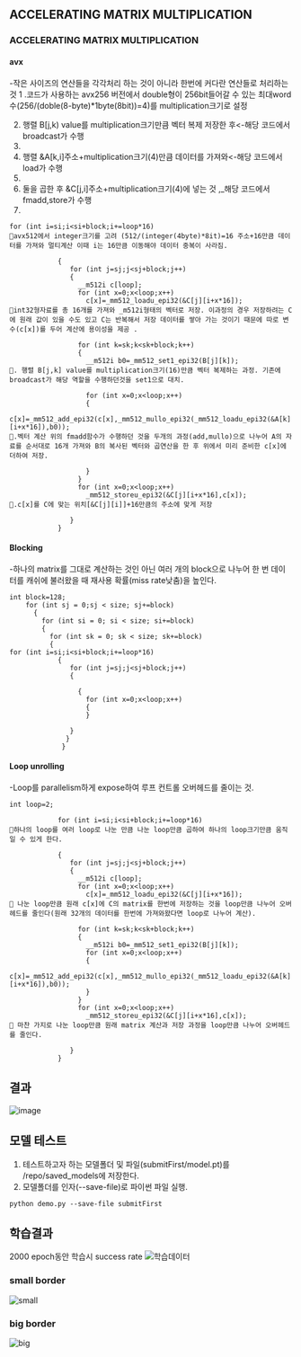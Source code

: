 ## ACCELERATING MATRIX MULTIPLICATION
### ACCELERATING MATRIX MULTIPLICATION

#### avx
-작은 사이즈의 연산들을 각각처리 하는 것이 아니라 한번에 커다란 연산들로 처리하는것
1 .코드가 사용하는 avx256 버전에서 double형이 256bit들어갈 수 있는 최대word 수(256/(doble(8-byte)*1byte(8bit))=4)를 multiplication크기로 설정

2. 행렬 B[j,k) value를 multiplication크기만큼 벡터 복제 저장한 후<-해당 코드에서 broadcast가 수행
3. 
4. 행렬 &A[k,i]주소+multiplication크기(4)만큼 데이터를 가져와<-해당 코드에서 load가 수행
5. 
6. 둘을 곱한 후 &C[j,i]주소+multiplication크기(4)에 넣는 것 ,_해당 코드에서 fmadd,store가 수행
7. 
```
for (int i=si;i<si+block;i+=loop*16)
avx512에서 integer크기를 고려 (512/(integer(4byte)*8it)=16 주소+16만큼 데이터를 가져와 멀티계산 이때 i는 16만큼 이동해야 데이터 중복이 사라짐.

            {
               for (int j=sj;j<sj+block;j++)
               {
                 __m512i c[loop];
                 for (int x=0;x<loop;x++)
                   c[x]=_mm512_loadu_epi32(&C[j][i+x*16]);
int32형자료를 총 16개를 가져와 _m512i형태의 벡터로 저장. 이과정의 경우 저장하려는 C에 원래 값이 있을 수도 있고 C는 반복해서 저장 데이터를 쌓아 가는 것이기 때문에 따로 변수(c[x])를 두어 계산에 용이성을 제공 .

                 for (int k=sk;k<sk+block;k++)
                 {
                   __m512i b0=_mm512_set1_epi32(B[j][k]);
. 행렬 B[j,k] value를 multiplication크기(16)만큼 벡터 복제하는 과정. 기존에 broadcast가 해당 역할을 수행하던것을 set1으로 대치.

                   for (int x=0;x<loop;x++)
                   {
                   c[x]=_mm512_add_epi32(c[x],_mm512_mullo_epi32(_mm512_loadu_epi32(&A[k][i+x*16]),b0));
.벡터 계산 위의 fmadd함수가 수행하던 것을 두개의 과정(add,mullo)으로 나누어 A의 자료를 순서대로 16개 가져와 B의 복사된 벡터와 곱연산을 한 후 위에서 미리 준비한 c[x]에 더하여 저장.

                   }
                 }
                 for (int x=0;x<loop;x++)
                   _mm512_storeu_epi32(&C[j][i+x*16],c[x]);
.c[x]를 C에 맞는 위치[&C[j][i]]+16만큼의 주소에 맞게 저장

               }
            }
```
#### Blocking
-하나의 matrix를 그대로 계산하는 것인 아닌 여러 개의 block으로 나누어 한 번 데이터를 캐쉬에 불러왔을 때 재사용 확률(miss rate낮춤)을 높인다. 
```
int block=128;
    for (int sj = 0;sj < size; sj+=block)
      {
        for (int si = 0; si < size; si+=block)
        {
          for (int sk = 0; sk < size; sk+=block)
          {
for (int i=si;i<si+block;i+=loop*16)
            {
               for (int j=sj;j<sj+block;j++)
               {
                
                 {
                   for (int x=0;x<loop;x++)
                   {
                   }
               
               }
              }
             }
```


#### Loop unrolling
-Loop를 parallelism하게 expose하여 루프 컨트롤 오버헤드를 줄이는 것.
```
int loop=2;

            for (int i=si;i<si+block;i+=loop*16)
하나의 loop를 여러 loop로 나눈 만큼 나눈 loop만큼 곱하여 하나의 loop크기만큼 움직일 수 있게 한다.

            {
               for (int j=sj;j<sj+block;j++)
               {
                 __m512i c[loop];
                 for (int x=0;x<loop;x++)
                   c[x]=_mm512_loadu_epi32(&C[j][i+x*16]);
 나눈 loop만큼 원래 c[x]에 C의 matrix를 한번에 저장하는 것을 loop만큼 나누어 오버헤드를 줄인다(원래 32개의 데이터를 한번에 가져와왔다면 loop로 나누어 계산).

                 for (int k=sk;k<sk+block;k++)
                 {
                   __m512i b0=_mm512_set1_epi32(B[j][k]);
                   for (int x=0;x<loop;x++)
                   {
                   c[x]=_mm512_add_epi32(c[x],_mm512_mullo_epi32(_mm512_loadu_epi32(&A[k][i+x*16]),b0));
                   }
                 }
                 for (int x=0;x<loop;x++)
                   _mm512_storeu_epi32(&C[j][i+x*16],c[x]);
 마찬 가지로 나눈 loop만큼 원래 matrix 계산과 저장 과정을 loop만큼 나누어 오버헤드를 줄인다.

               }
            }
```

## 결과
![image](https://github.com/user-attachments/assets/bb1f2017-ef16-4cdb-b92c-959a408cffc2)


## 모델 테스트
1. 테스트하고자 하는 모델폴더 및 파일(submitFirst/model.pt)를 /repo/saved_models에 저장한다.
2. 모델폴더를 인자(--save-file)로 파이썬 파일 실행.

`python demo.py --save-file submitFirst`


## 학습결과
 2000 epoch동안 학습시 success rate
![학습데이터](./figures/RL_successrate.png)
### small border
![small](./figures/smalloutput.gif)



### big border
![big](./figures/8m52soutput.gif)
